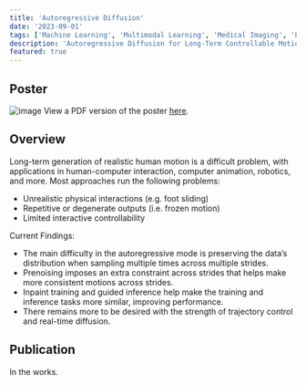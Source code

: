 ```yaml
---
title: 'Autoregressive Diffusion'
date: '2023-09-01'
tags: ['Machine Learning', 'Multimodal Learning', 'Medical Imaging', 'PyTorch']
description: 'Autoregressive Diffusion for Long-Term Controllable Motion Synthesis.'
featured: true
---
```


## Poster
![image](/files/auto-diffusion/auto-diffusion.png)
View a PDF version of the poster [here](/files/auto-diffusion/diffusion-poster.pdf).

## Overview
Long-term generation of realistic human motion is a difficult problem, with applications in human-computer interaction, computer animation, robotics, and more. Most approaches run the following problems:
- Unrealistic physical interactions (e.g. foot sliding) 
- Repetitive or degenerate outputs (i.e. frozen motion) 
- Limited interactive controllability

Current Findings:
- The main difficulty in the autoregressive mode is preserving the data’s distribution when sampling multiple times across multiple strides.
- Prenoising imposes an extra constraint across strides that helps make more consistent motions across strides.
- Inpaint training and guided inference help make the training and inference tasks more similar, improving performance.
- There remains more to be desired with the strength of trajectory control and real-time diffusion.



## Publication

In the works.